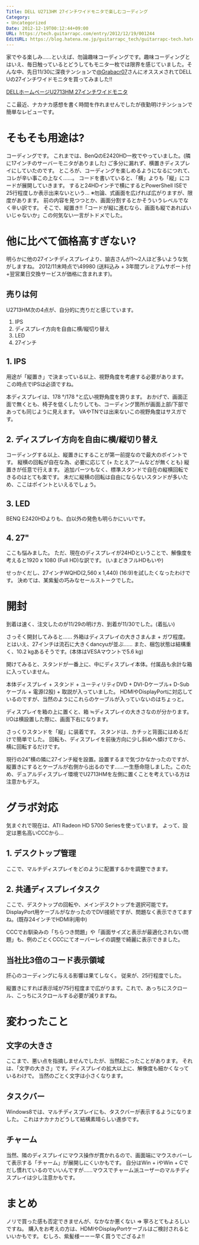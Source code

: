 ```yaml
---
Title: DELL U2713HM 27インチワイドモニタで楽しむコーディング
Category:
- Uncategorized
Date: 2012-12-19T00:12:44+09:00
URL: https://tech.guitarrapc.com/entry/2012/12/19/001244
EditURL: https://blog.hatena.ne.jp/guitarrapc_tech/guitarrapc-tech.hatenablog.com/atom/entry/6802418398340181872
---
```


<!--
Date: 2012-12-19T00:12:44+09:00
URL: https://tech.guitarrapc.com/entry/2012/12/19/001244
-->

家でやる楽しみ……といえば、勿論趣味コーディングです。趣味コーディングとはいえ、毎日触っているとどうしてもモニタ一枚では限界を感じていました。そんな中、先日11/30に深夜テンションで[@Grabacr07](https://twitter.com/Grabacr07)さんにオススメされてDELL Uの27インチワイドモニタを買ってみました!!

<a href="http://accessories.apj.dell.com/sna/productdetail.aspx?c=jp&amp;cs=jpbsd1&amp;l=ja&amp;redirect=1&amp;s=bsd&amp;sku=210-40777" target="_blank">DELLホームページU2713HM 27インチワイドモニタ</a>

ここ最近、ナカナカ感想を書く時間を作れませんでしたが夜勤明けテンションで簡単なレビューです。

# そもそも用途は?

コーディングです。 これまでは、BenQのE2420HD一枚でやっていました。(隣に17インチのサーバーモニタがありました)
ご多分に漏れず、横置きディスプレイにしていたのです。 ところが、コーディングを楽しめるようになるにつれて、コレが辛い事この上なく……。 コードを書いていると、「横」よりも「縦」にコードが展開していきます。 すると24HDインチで横にするとPowerShell ISEで25行程度しか表示出来ないという…
※勿論、式画面を広げれば広がりますが、限度があります。
前の内容を見つつとか、画面分割するとかそういうレベルでなく辛い訳です。 そこで、縦置き!!「コードが縦に進むなら、画面も縦であればいいじゃないか」この何気ない一言がトドメでした。

# 他に比べて価格高すぎない?

明らかに他の27インチディスプレイより、諭吉さんが1～2人ほど多いような気がしますね。 2012/11末時点で\49980 (送料込み + 3年間プレミアムサポート付+翌営業日交換サービスが価格に含まれます)。

## 売りは何

U2713HM次の4点が、自分的に売りだと感じています。

1. IPS
2. ディスプレイ方向を自由に横/縦切り替え
3. LED
4. 27インチ

## 1. IPS

用途が「縦置き」で決まっている以上、視野角度を考慮する必要があります。 この時点でIPSは必須ですね。

本ディスプレイは、178 °/178 °と広い視野角度を誇ります。 おかげで、画面正面で無くとも、椅子を低くしたりしても、コーディング箇所が画面上部/下部であっても同じように見えます。 VAやTNでは出来ないこの視野角度はサスガです。

## 2. ディスプレイ方向を自由に横/縦切り替え

コーディングする以上、縦置きにすることが第一前提なので最大のポイントです。 縦横の回転が自在な為、必要に応じて (+ たとえアームなどが無くとも) 縦置きが任意で行えます。 追加パーツもなく、標準スタンドで自在の縦横回転できるのはとても楽です。 未だに縦横の回転は自由にならないスタンドが多いため、ここはポイントといえるでしょう。

## 3. LED
BENQ E2420HDよりも、白以外の発色も明らかにいいです。

## 4. 27"

ここも悩みました。 ただ、現在のディスプレイが24HDということで、解像度を考えると1920 x 1080 (Full HD)な訳です。 (いまどきフルHDもいや)

せっかくだし、27インチWQHD(2,560 x 1,440) (16:9)を試したくなったわけです。 決めては、某紫髪の巧みなセールストークでした。

# 開封

到着は速く、注文したのが11/29の明け方、到着が11/30でした。(着払い)

さっそく開封してみると…… 外箱はディスプレイの大きさまんま + ガワ程度。とはいえ、27インチは流石に大きくdancyuが並ぶ…… また、梱包状態は結構重く、10.2 kgあるそうです。(本体はVESAマウントで5.6 kg)

開けてみると、スタンドが一番上に、中にディスプレイ本体。付属品も余計な箱に入っていません。

本体ディスプレイ + スタンド + ユーティリティDVD + DVI-Dケーブル+ D-Subケーブル + 電源(2股) + 取説が入っていました。 HDMIやDisplayPortに対応しているのですが、当然のようにこれらのケーブルが入っていないのはちょっと。

ディスプレイを箱の上に置くと、箱 ≒ディスプレイの大きさなのが分かります。
I/Oは横設置した際に、画面下右になります。

さっくりスタンドを「縦」に装着です。 スタンドは、カチッと背面にはめるだけで簡単でした。 回転も、ディスプレイを前後方向に少し斜めへ傾けてから、横に回転するだけです。

現行の24”横の隣に27インチ縦を設置。設置するまで気づかなかったのですが、縦置きにするとケーブルが右側から出るのです……一生懸命隠しました。このため、デュアルディスプレイ環境でU2713HMを左側に置くことを考えている方は注意かもデス。

# グラボ対応

気まぐれで現在は、ATI Radeon HD 5700 Seriesを使っています。 よって、設定は悪名高いCCCから…

## 1. デスクトップ管理

ここで、マルチディスプレイをどのように配置するかを調整できます。

## 2. 共通ディスプレイタスク

ここで、デスクトップの回転や、メインデスクトップを選択可能です。 DisplayPort用ケーブルがなかったのでDVI接続ですが、問題なく表示できてますね。(既存24インチでHDMI利用中)

CCCでお馴染みの「ちらつき問題」や「画面サイズと表示が最適化されない問題」も、例のごとくCCCにてオーバーレイの調整で綺麗に表示できました。

## 当社比3倍のコード表示領域

肝心のコーディングに与える影響は果てしなく。</a> 従来が、25行程度でした。

縦置きにすれば表示域が75行程度まで広がります。これで、あっちにスクロール、こっちにスクロールする必要が減りますね。

# 変わったこと

## 文字の大きさ
ここまで、悪い点を指摘しませんでしたが、当然起こったことがあります。 それは、「文字の大きさ」です。ディスプレイの拡大以上に、解像度も細かくなっているわけで。 当然のごとく文字は小さくなります。

## タスクバー
Windows8では、マルチディスプレイにも、タスクバーが表示するようになりました。 これはナカナカどうして結構素晴らしい進歩です。

## チャーム
当然、隣のディスプレイにマウス操作が貫かれるので、画面端にマウスホバーして表示する「チャーム」が展開しにくいかもです。 自分はWin + iやWin + Cでだし慣れているのでいいんですが……マウスでチャーム派ユーザーのマルチディスプレイは少し注意かもです。

# まとめ
ノリで買った感も否定できませんが、なかなか悪くない =&gt; 寧ろとてもよろしいですね。 購入をお考えの方は、HDMIやDisplayPortケーブルはご検討されるといいかもです。 むしろ、紫髪様ーーー早く買うでござるよ!!
